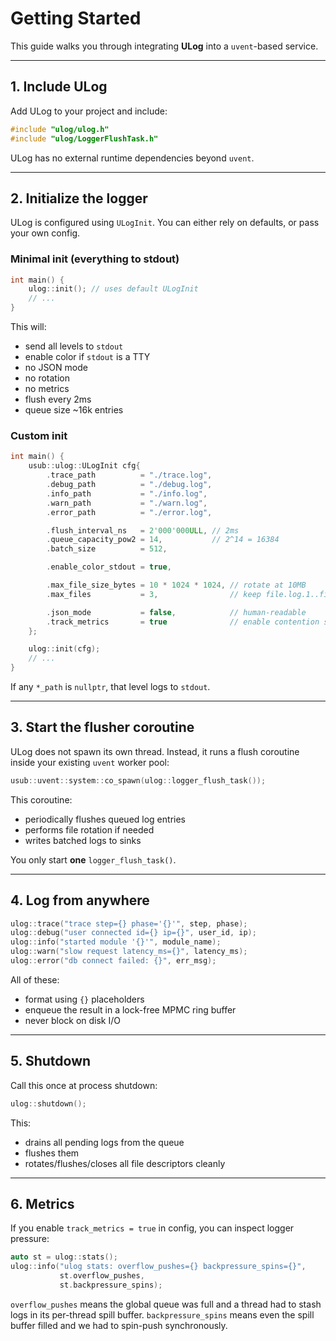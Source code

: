 # Getting Started

This guide walks you through integrating **ULog** into a `uvent`-based service.

---

## 1. Include ULog

Add ULog to your project and include:

```cpp
#include "ulog/ulog.h"
#include "ulog/LoggerFlushTask.h"
```

ULog has no external runtime dependencies beyond `uvent`.

---

## 2. Initialize the logger

ULog is configured using `ULogInit`. You can either rely on defaults, or pass your own config.

### Minimal init (everything to stdout)

```cpp
int main() {
    ulog::init(); // uses default ULogInit
    // ...
}
```

This will:

* send all levels to `stdout`
* enable color if `stdout` is a TTY
* no JSON mode
* no rotation
* no metrics
* flush every 2ms
* queue size ~16k entries

### Custom init

```cpp
int main() {
    usub::ulog::ULogInit cfg{
        .trace_path          = "./trace.log",
        .debug_path          = "./debug.log",
        .info_path           = "./info.log",
        .warn_path           = "./warn.log",
        .error_path          = "./error.log",

        .flush_interval_ns   = 2'000'000ULL, // 2ms
        .queue_capacity_pow2 = 14,           // 2^14 = 16384
        .batch_size          = 512,

        .enable_color_stdout = true,

        .max_file_size_bytes = 10 * 1024 * 1024, // rotate at 10MB
        .max_files           = 3,                // keep file.log.1..file.log.3

        .json_mode           = false,            // human-readable
        .track_metrics       = true              // enable contention stats
    };

    ulog::init(cfg);
    // ...
}
```

If any `*_path` is `nullptr`, that level logs to `stdout`.

---

## 3. Start the flusher coroutine

ULog does not spawn its own thread.
Instead, it runs a flush coroutine inside your existing `uvent` worker pool:

```cpp
usub::uvent::system::co_spawn(ulog::logger_flush_task());
```

This coroutine:

* periodically flushes queued log entries
* performs file rotation if needed
* writes batched logs to sinks

You only start **one** `logger_flush_task()`.

---

## 4. Log from anywhere

```cpp
ulog::trace("trace step={} phase='{}'", step, phase);
ulog::debug("user connected id={} ip={}", user_id, ip);
ulog::info("started module '{}'", module_name);
ulog::warn("slow request latency_ms={}", latency_ms);
ulog::error("db connect failed: {}", err_msg);
```

All of these:

* format using `{}` placeholders
* enqueue the result in a lock-free MPMC ring buffer
* never block on disk I/O

---

## 5. Shutdown

Call this once at process shutdown:

```cpp
ulog::shutdown();
```

This:

* drains all pending logs from the queue
* flushes them
* rotates/flushes/closes all file descriptors cleanly

---

## 6. Metrics

If you enable `track_metrics = true` in config, you can inspect logger pressure:

```cpp
auto st = ulog::stats();
ulog::info("ulog stats: overflow_pushes={} backpressure_spins={}",
           st.overflow_pushes,
           st.backpressure_spins);
```

`overflow_pushes` means the global queue was full and a thread had to stash logs in its per-thread spill buffer.
`backpressure_spins` means even the spill buffer filled and we had to spin-push synchronously.